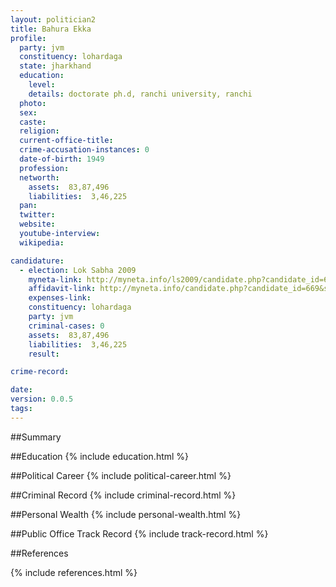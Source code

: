 ```yaml
---
layout: politician2
title: Bahura Ekka
profile: 
  party: jvm
  constituency: lohardaga
  state: jharkhand
  education: 
    level: 
    details: doctorate ph.d, ranchi university, ranchi
  photo: 
  sex: 
  caste: 
  religion: 
  current-office-title: 
  crime-accusation-instances: 0
  date-of-birth: 1949
  profession: 
  networth: 
    assets:  83,87,496
    liabilities:  3,46,225
  pan: 
  twitter: 
  website: 
  youtube-interview: 
  wikipedia: 

candidature: 
  - election: Lok Sabha 2009
    myneta-link: http://myneta.info/ls2009/candidate.php?candidate_id=669
    affidavit-link: http://myneta.info/candidate.php?candidate_id=669&scan=original
    expenses-link: 
    constituency: lohardaga 
    party: jvm
    criminal-cases: 0
    assets:  83,87,496
    liabilities:  3,46,225
    result:  

crime-record: 

date: 
version: 0.0.5
tags: 
---
```

##Summary


##Education
{% include education.html %}


##Political Career
{% include political-career.html %}


##Criminal Record
{% include criminal-record.html %}


##Personal Wealth
{% include personal-wealth.html %}


##Public Office Track Record
{% include track-record.html %}


##References


{% include references.html %}